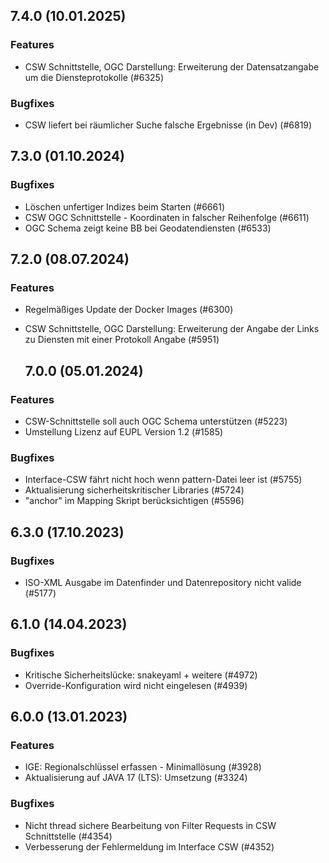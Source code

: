 
## 7.4.0 (10.01.2025)

### Features

* CSW Schnittstelle, OGC Darstellung: Erweiterung der Datensatzangabe um die Diensteprotokolle (#6325)

### Bugfixes

* CSW liefert bei räumlicher Suche falsche Ergebnisse (in Dev) (#6819)
    
## 7.3.0 (01.10.2024)


### Bugfixes

* Löschen unfertiger Indizes beim Starten (#6661)
* CSW OGC Schnittstelle - Koordinaten in falscher Reihenfolge (#6611)
*  OGC Schema zeigt keine BB bei Geodatendiensten (#6533)
    
## 7.2.0 (08.07.2024)

### Features

* Regelmäßiges Update der Docker Images (#6300)
* CSW Schnittstelle, OGC Darstellung: Erweiterung der Angabe der Links zu Diensten mit einer Protokoll Angabe (#5951)

    ## 7.0.0 (05.01.2024)

### Features

* CSW-Schnittstelle soll auch OGC Schema unterstützen (#5223) 
* Umstellung Lizenz auf EUPL Version 1.2 (#1585)

### Bugfixes

* Interface-CSW fährt nicht hoch wenn pattern-Datei leer ist (#5755)
* Aktualisierung sicherheitskritischer Libraries (#5724)
* "anchor" im Mapping Skript berücksichtigen (#5596)


## 6.3.0 (17.10.2023)


### Bugfixes

* ISO-XML Ausgabe im Datenfinder und Datenrepository nicht valide  (#5177)
    
## 6.1.0 (14.04.2023)





### Bugfixes

* Kritische Sicherheitslücke: snakeyaml + weitere  (#4972)
* Override-Konfiguration wird nicht eingelesen  (#4939)
    
## 6.0.0 (13.01.2023)

### Features

* IGE: Regionalschlüssel erfassen - Minimallösung (#3928)
* Aktualisierung auf JAVA 17 (LTS): Umsetzung (#3324)

### Bugfixes

* Nicht thread sichere Bearbeitung von Filter Requests in CSW Schnittstelle  (#4354)
* Verbesserung der Fehlermeldung im Interface CSW  (#4352)
    